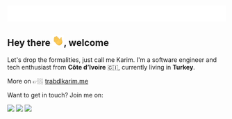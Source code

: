 <p align="left"><img alt="Welcome" src="https://raw.githubusercontent.com/trabdlkarim/trabdlkarim/master/assets/gifs/quote.gif"/></p>

## Hey there <img src="https://raw.githubusercontent.com/trabdlkarim/trabdlkarim/master/assets/gifs/hi.gif" height="25" />, welcome

Let's drop the formalities, just call me Karim. I'm a software engineer and tech enthusiast from **Côte d’Ivoire** 🇨🇮, currently living in **Turkey**.

More on 👉🏼 <a href="https://trabdlkarim.me/" target="_blank">trabdlkarim.me</a>

Want to get in touch? Join me on:

[<img height="30" src = "https://img.shields.io/badge/Mail-c14438?&style=for-the-badge&logo=gmail&logoColor=white"/>][Mail]
[<img height="30" src="https://img.shields.io/badge/Telegram-%231DA1F2.svg?&style=for-the-badge&logo=telegram&logoColor=white" />][Telegram]
[<img height="30" src="https://img.shields.io/badge/Linkedin-blue.svg?&style=for-the-badge&logo=linkedin&logoColor=white" />][LinkedIn]


[Telegram]: https://t.me/trabdlkarim
[Mail]: mailto:mail@trabdlkarim.me
[Linkedin]: https://www.linkedin.com/in/trabdlkarim/

